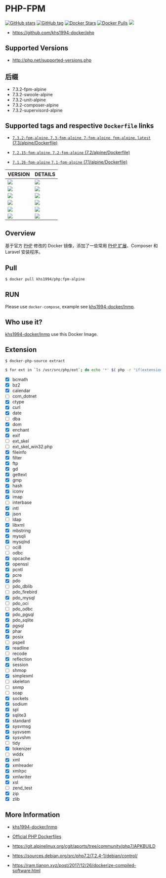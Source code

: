 # PHP-FPM

[![GitHub stars](https://img.shields.io/github/stars/khs1994-docker/php.svg?style=social&label=Stars)](https://github.com/khs1994-docker/php) [![GitHub tag](https://img.shields.io/github/tag/khs1994-docker/php.svg)](https://github.com/khs1994-docker/php) [![Docker Stars](https://img.shields.io/docker/stars/khs1994/php.svg)](https://store.docker.com/community/images/khs1994/php) [![Docker Pulls](https://img.shields.io/docker/pulls/khs1994/php.svg)](https://store.docker.com/community/images/khs1994/php) [![](https://images.microbadger.com/badges/image/khs1994/php.svg)](https://microbadger.com/images/khs1994/php "Get your own image badge on microbadger.com")

* https://github.com/khs1994-docker/php

## Supported Versions

* http://php.net/supported-versions.php

## 后缀

* 7.3.2-fpm-alpine
* 7.3.2-swoole-alpine
* 7.3.2-unit-alpine
* 7.3.2-composer-alpine
* 7.3.2-supervisord-alpine

## Supported tags and respective `Dockerfile` links

* [`7.3.2-fpm-alpine`, `7.3-fpm-alpine`, `7-fpm-alpine`, `fpm-alpine`, `latest` (7.3/alpine/Dockerfile)](https://github.com/khs1994-docker/php/blob/7.3.2/7.3/alpine/Dockerfile)

* [`7.2.15-fpm-alpine`, `7.2-fpm-alpine` (7.2/alpine/Dockerfile)](https://github.com/khs1994-docker/php/blob/7.3.2/7.2/alpine/Dockerfile)

* [`7.1.26-fpm-alpine` `7.1-fpm-alpine` (7.1/alpine/Dockerfile)](https://github.com/khs1994-docker/php/blob/7.3.2/7.1/alpine/Dockerfile)

| VERSION     | DETAILS     |
| :------------- | :------------- |
| [![](https://images.microbadger.com/badges/version/khs1994/php:5.6.40-fpm-alpine.svg)](https://microbadger.com/images/khs1994/php:5.6.40-fpm-alpine "Get your own version badge on microbadger.com")       | [![](https://images.microbadger.com/badges/image/khs1994/php:5.6.40-fpm-alpine.svg)](https://microbadger.com/images/khs1994/php:5.6.40-fpm-alpine "Get your own image badge on microbadger.com")       |
| [![](https://images.microbadger.com/badges/version/khs1994/php:7.0.33-fpm-alpine.svg)](https://microbadger.com/images/khs1994/php:7.0.33-fpm-alpine "Get your own version badge on microbadger.com")       | [![](https://images.microbadger.com/badges/image/khs1994/php:7.0.33-fpm-alpine.svg)](https://microbadger.com/images/khs1994/php:7.0.33-fpm-alpine "Get your own image badge on microbadger.com")       |
| [![](https://images.microbadger.com/badges/version/khs1994/php:7.1.26-fpm-alpine.svg)](https://microbadger.com/images/khs1994/php:7.1.26-fpm-alpine "Get your own version badge on microbadger.com")       | [![](https://images.microbadger.com/badges/image/khs1994/php:7.1.26-fpm-alpine.svg)](https://microbadger.com/images/khs1994/php:7.1.26-fpm-alpine "Get your own image badge on microbadger.com")       |
| [![](https://images.microbadger.com/badges/version/khs1994/php:7.2.15-fpm-alpine.svg)](https://microbadger.com/images/khs1994/php:7.2.15-fpm-alpine "Get your own version badge on microbadger.com")       | [![](https://images.microbadger.com/badges/image/khs1994/php:7.2.15-fpm-alpine.svg)](https://microbadger.com/images/khs1994/php:7.2.15-fpm-alpine "Get your own image badge on microbadger.com")       |
| [![](https://images.microbadger.com/badges/version/khs1994/php:7.3.2-fpm-alpine.svg)](https://microbadger.com/images/khs1994/php:7.3.2-fpm-alpine "Get your own version badge on microbadger.com")       | [![](https://images.microbadger.com/badges/image/khs1994/php:7.3.2-fpm-alpine.svg)](https://microbadger.com/images/khs1994/php:7.3.2-fpm-alpine "Get your own image badge on microbadger.com")       |
| [![](https://images.microbadger.com/badges/version/khs1994/php:nightly-fpm-alpine.svg)](https://microbadger.com/images/khs1994/php:nightly-fpm-alpine "Get your own version badge on microbadger.com")       | [![](https://images.microbadger.com/badges/image/khs1994/php:nightly-fpm-alpine.svg)](https://microbadger.com/images/khs1994/php:nightly-fpm-alpine "Get your own image badge on microbadger.com")       |

## Overview

基于官方 [PHP](https://github.com/docker-library/docs/tree/master/php) 修改的 Docker 镜像，添加了一些常用 [PHP 扩展](https://github.com/khs1994-docker/lnmp/blob/master/docs/php.md)、Composer 和 Laravel 安装程序。

## Pull

```bash
$ docker pull khs1994/php:fpm-alpine
```

## RUN

Please use `docker-compose`, example see [khs1994-docker/lnmp](https://github.com/khs1994-docker/lnmp/blob/master/docker-compose.yml).

## Who use it?

[khs1994-docker/lnmp](https://github.com/khs1994-docker/lnmp) use this Docker Image.

## Extension

```bash
$ docker-php-source extract

$ for ext in `ls /usr/src/php/ext`; do echo '*' $( php -r "if(extension_loaded('$ext')){echo '[x] $ext';}else{echo '[ ] $ext';}" ); done
```

* [x] bcmath
* [x] bz2
* [x] calendar
* [ ] com_dotnet
* [x] ctype
* [x] curl
* [x] date
* [ ] dba
* [x] dom
* [x] enchant
* [x] exif
* [ ] ext_skel
* [ ] ext_skel_win32.php
* [x] fileinfo
* [x] filter
* [x] ftp
* [x] gd
* [x] gettext
* [x] gmp
* [x] hash
* [x] iconv
* [x] imap
* [ ] interbase
* [x] intl
* [x] json
* [ ] ldap
* [x] libxml
* [x] mbstring
* [x] mysqli
* [x] mysqlnd
* [ ] oci8
* [ ] odbc
* [x] opcache
* [x] openssl
* [x] pcntl
* [x] pcre
* [x] pdo
* [ ] pdo_dblib
* [ ] pdo_firebird
* [x] pdo_mysql
* [ ] pdo_oci
* [ ] pdo_odbc
* [x] pdo_pgsql
* [x] pdo_sqlite
* [x] pgsql
* [x] phar
* [x] posix
* [ ] pspell
* [x] readline
* [ ] recode
* [x] reflection
* [x] session
* [ ] shmop
* [x] simplexml
* [ ] skeleton
* [ ] snmp
* [ ] soap
* [x] sockets
* [x] sodium
* [x] spl
* [x] sqlite3
* [x] standard
* [x] sysvmsg
* [x] sysvsem
* [x] sysvshm
* [ ] tidy
* [x] tokenizer
* [ ] wddx
* [x] xml
* [x] xmlreader
* [x] xmlrpc
* [x] xmlwriter
* [x] xsl
* [ ] zend_test
* [x] zip
* [x] zlib

## More Information

* [khs1994-docker/lnmp](https://github.com/khs1994-docker/lnmp)

* [Official PHP Dockerfiles](https://github.com/docker-library/php)

* https://git.alpinelinux.org/cgit/aports/tree/community/php7/APKBUILD

* https://sources.debian.org/src/php7.2/7.2.4-1/debian/control/

* https://ram.tianon.xyz/post/2017/12/26/dockerize-compiled-software.html
